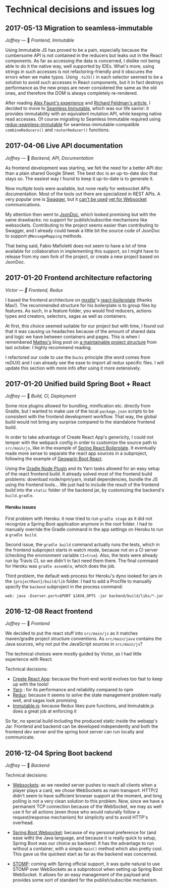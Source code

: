 # Technical decisions and issues log

## 2017-05-13 Migration to seamless-immutable
*Joffrey* — :key: *Frontend, Immutable*

Using Immutable JS has proved to be a pain, especially because the cumbersome API is not contained in the reducers but 
leaks out in the React components. As far as accessing the data is concerned, I dislike not being able to do it the 
native way, well supported by IDEs. What's more, using strings in such accesses is not refactoring-friendly and it 
obscures the errors when we make typos.
Using `.toJS()` in each selector seemed to be a solution to avoid such accesses in React components, but it in fact 
destroys performance as the new props are never considered the same as the old ones, and therefore the DOM is always 
completely re-rendered.

After reading [Alex Faunt's experience](https://medium.com/@AlexFaunt/immutablejs-worth-the-price-66391b8742d4) and 
[Richard Feldman's article](http://tech.noredink.com/post/107617838018/switching-from-immutablejs-to-seamless-immutable), 
I decided to move to [Seamless Immutable](https://github.com/rtfeldman/seamless-immutable), which was our life savior: 
it provides immutability with an equivalent mutation API, while keeping native read accesses. Of course migrating to 
Seamless Immutable required using [redux-seamless-immutable](https://github.com/eadmundo/redux-seamless-immutable) for 
seamless-immutable-compatible `combineReducers()` and `routerReducer()` functions.

## 2017-04-06 Live API documentation
*Joffrey* — :key: *Backend, API, Documentation*

As frontend development was starting, we felt the need for a better API doc than a plain shared Google Sheet.
The best doc is an up-to-date doc that stays so. The easiest way I found to keep it up-to-date is to generate it.

Now multiple tools were available, but none really for websocket APIs documentation. Most of the tools out there are 
specialized in REST APIs. A very popular one is [Swagger](http://swagger.io/), but it 
[can't be used](https://github.com/swagger-api/swagger-socket/issues/47) 
[yet for Websocket](https://github.com/OAI/OpenAPI-Specification/issues/523) communications.

My attention then went to [JsonDoc](http://jsondoc.org/), which looked promising but with the same drawbacks: no 
support for publish/subscribe mechanisms like websockets. Contributing to the project seems easier than contributing 
to Swagger, and I already could tweak a little bit the source code of JsonDoc to support `@MessageMapping` methods.

That being said, Fabio Mafioletti does not seem to have a lot of time available for collaboration in implementing 
this support, so I might have to release from my own fork of the project, or create a new project based on JsonDoc.

## 2017-01-20 Frontend architecture refactoring
*Victor — :key: Frontend, Redux*

I based the frontend architecture on [mxstbr](https://twitter.com/mxstbr)'s
[react-boilerplate](https://github.com/mxstbr/react-boilerplate) (thanks Max!). The recommended structure for his 
boilerplate is to group files by features. As such, in a feature folder, you would find reducers, actions types and 
creators, selectors, sagas as well as containers.

At first, this choice seemed suitable for our project but with time, I found out that it was causing us headaches 
because of the amount of shared data and logic we have between containers and pages. This is when I remembered 
[Matteo's](https://twitter.com/mazzarolomatteo) blog post on 
[a maintainable project structure](https://hackernoon.com/my-journey-toward-a-maintainable-project-structure-for-react-redux-b05dfd999b5#.o9pn60cv9) from last october. I highly recommend reading.

I refactored our code to use the `Ducks` principle (the word comes from re*DUX*) and I can already see the ease to 
import all redux specific files. I will update this section with more info after using it more extensively.

## 2017-01-20 Unified build Spring Boot + React
*Joffrey* — :key: *Build, CI, Deployment*

Some nice plugins allowed for bundling, minification etc. directly from Gradle, but I wanted to make use of the local 
`package.json` scripts to be consistent with the frontend development workflow. 
That way, the global build would not bring any surprise compared to the standalone frontend build.

In order to take advantage of Create React App's genericity, I could not temper with the webpack config in order to 
customize the source path to `src/main/js`, like in the example of 
[Spring React Boilerplate](https://github.com/pugnascotia/spring-react-boilerplate). It eventually made more sense to
separate the react app sources in a subproject, following the example of 
[Geowarin Boot React](https://github.com/geowarin/boot-react/).

Using the [Gradle Node Plugin](https://github.com/srs/gradle-node-plugin) and its Yarn tasks allowed for an easy setup
of the react frontend build. It already solved most of the frontend build problems: download node/npm/yarn, install
dependencies, bundle the JS using the frontend tools... We just had to include the result of the frontend build into the
`static` folder of the backend jar, by customizing the backend's `build.gradle`.

#### Heroku issues

First problem with Heroku: it now tried to run `gradle stage` as it did not recognize a Spring Boot application anymore
in the root folder. I had to manually override the Gradle command in the app settings on Heroku to run a `gradle build`.

Second issue, the `gradle build` command actually runs the tests, which in the frontend subproject starts in watch mode,
because not on a CI server (checking the environment variable `CI=true`). Also, the tests were already run by Travis CI,
so we didn't in fact need them there. The final command for Heroku was `gradle assemble`, which does the job.

Third problem, the default web process for Heroku's dyno looked for jars in the `{projectRoot}/build/lib` folder. I had
to add a Procfile to manually specify the `backend` subproject in the process command:

    web: java -Dserver.port=$PORT $JAVA_OPTS -jar backend/build/libs/*.jar

## 2016-12-08 React frontend
*Joffrey* — :key: *Frontend*

We decided to put the react stuff into `src/main/js` as it matches maven/gradle project structure conventions. As 
`src/main/java` contains the Java sources, why not put the JavaScript sources in `src/main/js`?

The technical choices were mostly guided by Victor, as I had little experience with React.

Technical decisions:

- [Create React App](https://github.com/facebookincubator/create-react-app): because the front-end world evolves too
fast to keep up with the tools!
- [Yarn](https://yarnpkg.com/) : for its performance and reliability compared to npm
- [Redux](http://redux.js.org/): because it seems to solve the state management problem really well, and sagas look
promising
- [Immutable.js](https://facebook.github.io/immutable-js/): because Redux likes pure functions, and Immutable.js does a
great job at enforcing it

So far, no special build including the produced static inside the webapp's Jar. Frontend and backend can be developed
independently and both the frontend dev server and the spring boot server can run locally and communicate.

## 2016-12-04 Spring Boot backend
*Joffrey* — :key: *Backend*

Technical decisions:

- [Websockets](https://en.wikipedia.org/wiki/WebSocket): as we needed server pushes to reach all clients when a player
plays a card, we chose WebSockets as main transport. HTTP/2 didn't seem to have sufficient browser support at the moment,
and long polling is not a very clean solution to this problem.
Now, since we have a permanent TCP connection because of the WebSocket, we may as well use it for all actions (even those 
who would naturally follow a request/response mechanism) for simplicity and to avoid HTTP's overhead.

- [Spring Boot Websocket](https://spring.io/guides/gs/messaging-stomp-websocket/): because of my personal preference for
(and ease with) the Java language, and because it is really quick to setup, Spring Boot was our choice as backend. It 
has the advantage to run without a container, with a simple `main()` method which also pretty cool. This gave us the 
quickest start as far as the backend was concerned.

- [STOMP](https://en.wikipedia.org/wiki/Streaming_Text_Oriented_Messaging_Protocol): coming with Spring official
support, it was quite natural to use STOMP over WebSockets as a subprotocol when setting up Spring Boot WebSocket. It 
allows for an easy management of the payload and provides some sort of standard for the publish/subscribe mechanism.
